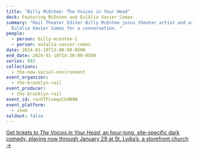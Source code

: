 ```yaml
---
title: "Billy McEntee: The Voices in Your Head"
deck: Featuring McEntee and Eulàlia Xavier Comas
summary: "Rail Theater Editor Billy McEntee joins theater artist and writer
  Eulàlia Xavier Comas for a conversation. "
people:
  - person: billy-mcentee-1
  - person: eulalia-xavier-comas
date: 2024-01-18T13:00:00-0500
end_date: 2024-01-18T14:30:00-0500
series: 983
collections:
  - the-new-social-environment
event_organizer:
  - the-brooklyn-rail
event_producer:
  - the-brooklyn-rail
event_id: recOfPivmqxCkdN9W
event_platform:
  - zoom
soldout: false
---
```

[Get tickets to *The Voices in Your Head*, an hour-long, site-specific dark comedy, playing now through January 29 at St. Lydia’s, a storefront church → ](https://www.eventbrite.com/e/the-voices-in-your-head-tickets-773184314097)

[](https://www.eventbrite.com/e/the-voices-in-your-head-tickets-773184314097)